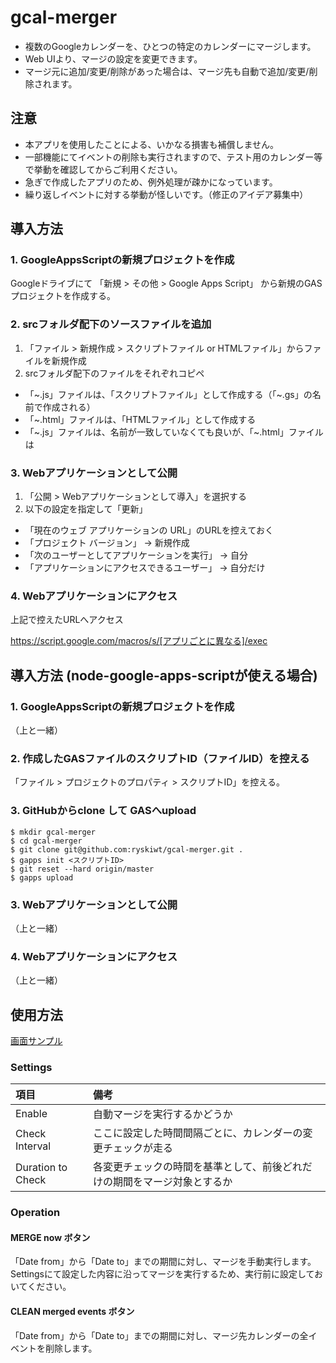 # gcal-merger
- 複数のGoogleカレンダーを、ひとつの特定のカレンダーにマージします。
- Web UIより、マージの設定を変更できます。
- マージ元に追加/変更/削除があった場合は、マージ先も自動で追加/変更/削除されます。

## 注意
- 本アプリを使用したことによる、いかなる損害も補償しません。
 - 一部機能にてイベントの削除も実行されますので、テスト用のカレンダー等で挙動を確認してからご利用ください。
- 急ぎで作成したアプリのため、例外処理が疎かになっています。
- 繰り返しイベントに対する挙動が怪しいです。（修正のアイデア募集中）

## 導入方法

### 1. GoogleAppsScriptの新規プロジェクトを作成
Googleドライブにて 「新規 > その他 > Google Apps Script」 から新規のGASプロジェクトを作成する。

### 2. srcフォルダ配下のソースファイルを追加
1. 「ファイル > 新規作成 > スクリプトファイル or HTMLファイル」からファイルを新規作成
2. srcフォルダ配下のファイルをそれぞれコピペ
 - 「~.js」ファイルは、「スクリプトファイル」として作成する（「~.gs」の名前で作成される）
 - 「~.html」ファイルは、「HTMLファイル」として作成する
 - 「~.js」ファイルは、名前が一致していなくても良いが、「~.html」ファイルは

### 3. Webアプリケーションとして公開
1. 「公開 > Webアプリケーションとして導入」を選択する
2. 以下の設定を指定して「更新」
 - 「現在のウェブ アプリケーションの URL」のURLを控えておく
 - 「プロジェクト バージョン」 -> 新規作成
 - 「次のユーザーとしてアプリケーションを実行」 -> 自分
 - 「アプリケーションにアクセスできるユーザー」 -> 自分だけ

### 4. Webアプリケーションにアクセス
上記で控えたURLへアクセス

https://script.google.com/macros/s/[アプリごとに異なる]/exec

## 導入方法 (node-google-apps-scriptが使える場合)

### 1. GoogleAppsScriptの新規プロジェクトを作成
（上と一緒）

### 2. 作成したGASファイルのスクリプトID（ファイルID）を控える
「ファイル > プロジェクトのプロパティ > スクリプトID」を控える。

### 3. GitHubからclone して GASへupload

```sh-session
$ mkdir gcal-merger
$ cd gcal-merger
$ git clone git@github.com:ryskiwt/gcal-merger.git .
$ gapps init <スクリプトID>
$ git reset --hard origin/master
$ gapps upload
```

### 3. Webアプリケーションとして公開
（上と一緒）

### 4. Webアプリケーションにアクセス
（上と一緒）


## 使用方法

[画面サンプル](https://ryskiwt.github.io/gcal-merger/)

### Settings

| 項目 | 備考 |
|:--|:--|
| Enable | 自動マージを実行するかどうか |
| Check Interval | ここに設定した時間間隔ごとに、カレンダーの変更チェックが走る |
| Duration to Check | 各変更チェックの時間を基準として、前後どれだけの期間をマージ対象とするか |


### Operation

#### MERGE now ボタン
「Date from」から「Date to」までの期間に対し、マージを手動実行します。
Settingsにて設定した内容に沿ってマージを実行するため、実行前に設定しておいてください。

#### CLEAN merged events ボタン
「Date from」から「Date to」までの期間に対し、マージ先カレンダーの全イベントを削除します。
